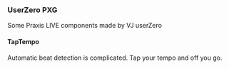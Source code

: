 ### UserZero PXG ###
Some Praxis LIVE components made by VJ userZero

#### TapTempo ####
Automatic beat detection is complicated. Tap your tempo and off you go.
